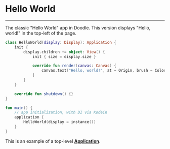 # Hello World
-------------

The classic "Hello World" app in Doodle. This version displays "Hello, world!" in the top-left of the page.

```kotlin
class HelloWorld(display: Display): Application {
    init {
        display.children += object: View() {
            init { size = display.size }

            override fun render(canvas: Canvas) {
                canvas.text("Hello, world!", at = Origin, brush = ColorBrush(black))
            }
        }
    }

    override fun shutdown() {}
}

fun main() {
    // app initialization, with DI via Kodein
    application {
        HelloWorld(display = instance())
    }
}
```

This is an example of a top-level [**Application**](applications.md).